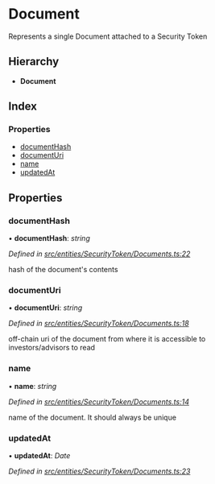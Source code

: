 # Document

Represents a single Document attached to a Security Token

## Hierarchy

* **Document**

## Index

### Properties

* [documentHash](../interfaces/_entities_securitytoken_documents_.document.md#documenthash)
* [documentUri](../interfaces/_entities_securitytoken_documents_.document.md#documenturi)
* [name](../interfaces/_entities_securitytoken_documents_.document.md#name)
* [updatedAt](../interfaces/_entities_securitytoken_documents_.document.md#updatedat)

## Properties

### documentHash

• **documentHash**: _string_

_Defined in_ [_src/entities/SecurityToken/Documents.ts:22_](https://github.com/PolymathNetwork/polymath-sdk/blob/e8bbc1e/src/entities/SecurityToken/Documents.ts#L22)

hash of the document's contents

### documentUri

• **documentUri**: _string_

_Defined in_ [_src/entities/SecurityToken/Documents.ts:18_](https://github.com/PolymathNetwork/polymath-sdk/blob/e8bbc1e/src/entities/SecurityToken/Documents.ts#L18)

off-chain uri of the document from where it is accessible to investors/advisors to read

### name

• **name**: _string_

_Defined in_ [_src/entities/SecurityToken/Documents.ts:14_](https://github.com/PolymathNetwork/polymath-sdk/blob/e8bbc1e/src/entities/SecurityToken/Documents.ts#L14)

name of the document. It should always be unique

### updatedAt

• **updatedAt**: _Date_

_Defined in_ [_src/entities/SecurityToken/Documents.ts:23_](https://github.com/PolymathNetwork/polymath-sdk/blob/e8bbc1e/src/entities/SecurityToken/Documents.ts#L23)

